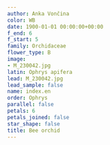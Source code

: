 ```yaml
---
author: Anka Vončina
color: WB
date: 1900-01-01 00:00:00+00:00
f_end: 6
f_start: 5
family: Orchidaceae
flower_type: B
image:
- M_230042.jpg
latin: Ophrys apifera
lead: M_230042.jpg
lead_sample: false
name: index.en
order: Ophrys
parallel: false
petals: 6
petals_joined: false
star_shape: false
title: Bee orchid
---
```

